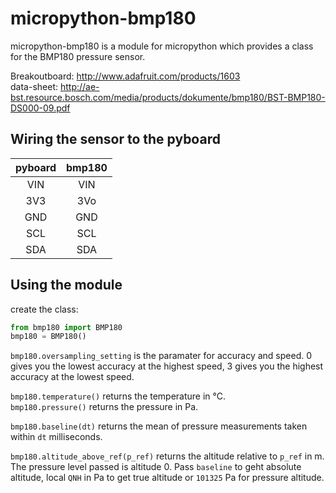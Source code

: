 micropython-bmp180
==================

micropython-bmp180 is a module for micropython which provides a class for the BMP180 pressure sensor.

Breakoutboard: http://www.adafruit.com/products/1603  
data-sheet: http://ae-bst.resource.bosch.com/media/products/dokumente/bmp180/BST-BMP180-DS000-09.pdf

## Wiring the sensor to the pyboard

| pyboard| bmp180 |
|:------:|:------:|
| VIN    | VIN    |
| 3V3    | 3Vo    |
| GND    | GND    |
| SCL    | SCL    |
| SDA    | SDA    |

## Using the module

create the class:
```python
from bmp180 import BMP180
bmp180 = BMP180()
```

```bmp180.oversampling_setting``` is the paramater for accuracy and speed. 0 gives you the lowest accuracy at the highest speed, 3 gives you the highest accuracy at the lowest speed.

```bmp180.temperature()``` returns the temperature in °C.  
```bmp180.pressure()``` returns the pressure in Pa.  

```bmp180.baseline(dt)``` returns the mean of pressure measurements taken within ```dt``` milliseconds.  

```bmp180.altitude_above_ref(p_ref)``` returns the altitude relative to ```p_ref``` in m. The pressure level passed is altitude 0. Pass ```baseline``` to geht absolute altitude, local ```QNH``` in Pa to get true altitude or ```101325``` Pa for pressure altitude.
